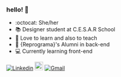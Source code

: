 ### hello! 👋
- :octocat: She/her
- :books: Designer student at C.E.S.A.R School
- :notebook: Love to learn and also to teach 
- :purple_heart: {Reprograma}'s Alumni in back-end 
- :computer: Currently learning front-end 

[![Linkedin](https://img.shields.io/badge/-LinkedIn-blue?style=flat&logo=Linkedin&logoColor=white)](https://www.linkedin.com/in/marina-freitas-moura/)
[<img src="https://img.shields.io/github/followers/marinamare?label=follow&style=social" height="22" title="Follow me" />](https://github.com/marinamare) 
[![Gmail](https://img.shields.io/badge/-Gmail-c14438?style=flat&logo=Gmail&logoColor=white)](mailto:marinamaredesign@gmail.com)

<!--
**marinamare/marinamare** is a ✨ _special_ ✨ repository because its `README.md` (this file) appears on your GitHub profile.

Here are some ideas to get you started:

- 🔭 I’m currently working on ...
- 🌱 I’m currently learning ...
- 👯 I’m looking to collaborate on ...
- 🤔 I’m looking for help with ...
- 💬 Ask me about ...
- 📫 How to reach me: ...
- 😄 Pronouns: ...
- ⚡ Fun fact: ...
-->
